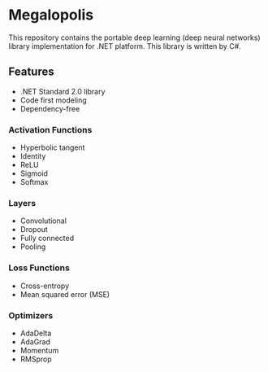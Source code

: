 # Megalopolis

This repository contains the portable deep learning (deep neural networks) library implementation for .NET platform. This library is written by C#.

## Features

* .NET Standard 2.0 library
* Code first modeling
* Dependency-free

### Activation Functions
* Hyperbolic tangent
* Identity
* ReLU
* Sigmoid
* Softmax

### Layers
* Convolutional
* Dropout
* Fully connected
* Pooling

### Loss Functions
* Cross-entropy
* Mean squared error (MSE)

### Optimizers
* AdaDelta
* AdaGrad
* Momentum
* RMSprop
